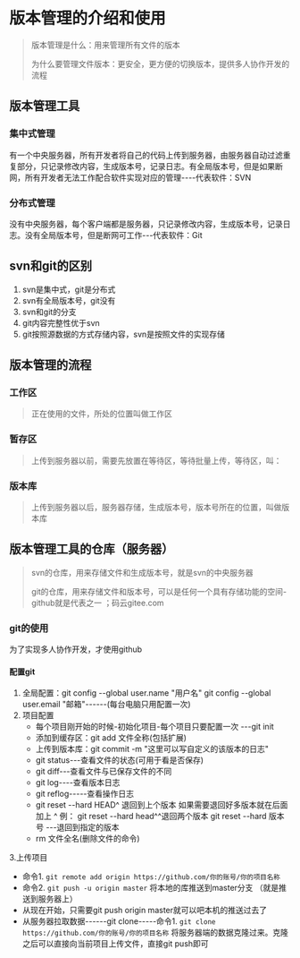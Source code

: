 # 版本管理的介绍和使用

> 版本管理是什么：用来管理所有文件的版本
>
> 为什么要管理文件版本：更安全，更方便的切换版本，提供多人协作开发的流程

## 版本管理工具

### 集中式管理

​	有一个中央服务器，所有开发者将自己的代码上传到服务器，由服务器自动过滤重复部分，只记录修改内容，生成版本号，记录日志。有全局版本号，但是如果断网，所有开发者无法工作配合软件实现对应的管理----代表软件：SVN

### 分布式管理

​	没有中央服务器，每个客户端都是服务器，只记录修改内容，生成版本号，记录日志。没有全局版本号，但是断网可工作---代表软件：Git

## svn和git的区别

1. svn是集中式，git是分布式
2. svn有全局版本号，git没有
3. svn和git的分支
4. git内容完整性优于svn
5. git按照源数据的方式存储内容，svn是按照文件的实现存储

## 版本管理的流程

### 工作区

> 正在使用的文件，所处的位置叫做工作区

### 暂存区

> 上传到服务器以前，需要先放置在等待区，等待批量上传，等待区，叫：

### 版本库

> 上传到服务器以后，服务器存储，生成版本号，版本号所在的位置，叫做版本库

## 版本管理工具的仓库（服务器）

> svn的仓库，用来存储文件和生成版本号，就是svn的中央服务器
>
> git的仓库，用来存储文件和版本号，可以是任何一个具有存储功能的空间-github就是代表之一 ；码云gitee.com



### git的使用

为了实现多人协作开发，才使用github

#### 配置git

1. 全局配置：git config --global user.name "用户名" git config --global user.email "邮箱"------(每台电脑只用配置一次)
2. 项目配置
   - 每个项目刚开始的时候-初始化项目-每个项目只要配置一次 ---git init
   - 添加到缓存区：git add 文件全称(包括扩展)
   - 上传到版本库：git commit -m "这里可以写自定义的该版本的日志"
   - git status---查看文件的状态(可用于看是否保存)
   - git diff---查看文件与已保存文件的不同
   - git log----查看版本日志
   - git reflog-----查看操作日志
   - git reset --hard HEAD^ 退回到上个版本 如果需要退回好多版本就在后面加上 ^ 例： git reset --hard head^^退回两个版本 git reset --hard 版本号 ---退回到指定的版本
   - rm 文件全名(删除文件的命令)

3.上传项目

- 命令1. `git remote add origin https://github.com/你的账号/你的项目名称`
- 命令2. `git push -u origin master` 将本地的库推送到master分支 （就是推送到服务器上）
- 从现在开始，只需要git push origin master就可以吧本机的推送过去了
- 从服务器拉取数据------git clone-----命令1. `git clone https://github.com/你的账号/你的项目名称` 将服务器端的数据克隆过来。克隆之后可以直接向当前项目上传文件，直接git push即可